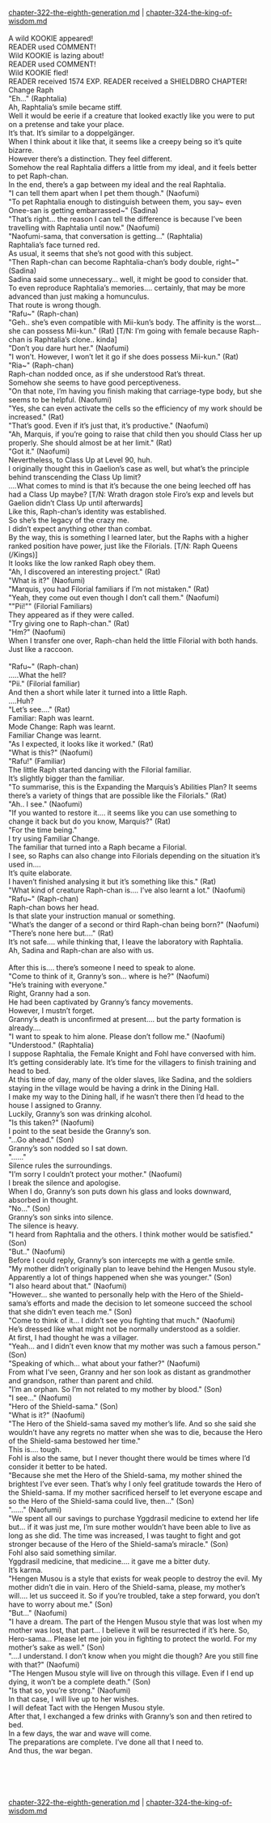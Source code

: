 [chapter-322-the-eighth-generation.md](./chapter-322-the-eighth-generation.md) | [chapter-324-the-king-of-wisdom.md](./chapter-324-the-king-of-wisdom.md) <br/>
<br/>
A wild KOOKIE appeared!<br/>
READER used COMMENT!<br/>
Wild KOOKIE is lazing about!<br/>
READER used COMMENT!<br/>
Wild KOOKIE fled!<br/>
READER received 1574 EXP. READER received a SHIELDBRO CHAPTER!<br/>
Change Raph<br/>
"Eh…" (Raphtalia)<br/>
Ah, Raphtalia’s smile became stiff.<br/>
Well it would be eerie if a creature that looked exactly like you were to put on a pretense and take your place.<br/>
It’s that. It’s similar to a doppelgänger.<br/>
When I think about it like that, it seems like a creepy being so it’s quite bizarre.<br/>
However there’s a distinction. They feel different.<br/>
Somehow the real Raphtalia differs a little from my ideal, and it feels better to pet Raph-chan.<br/>
In the end, there’s a gap between my ideal and the real Raphtalia.<br/>
"I can tell them apart when I pet them though." (Naofumi)<br/>
"To pet Raphtalia enough to distinguish between them, you say~ even Onee-san is getting embarrassed~" (Sadina)<br/>
"That’s right… the reason I can tell the difference is because I’ve been travelling with Raphtalia until now." (Naofumi)<br/>
"Naofumi-sama, that conversation is getting…" (Raphtalia)<br/>
Raphtalia’s face turned red.<br/>
As usual, it seems that she’s not good with this subject.<br/>
"Then Raph-chan can become Raphtalia-chan’s body double, right~" (Sadina)<br/>
Sadina said some unnecessary… well, it might be good to consider that.<br/>
To even reproduce Raphtalia’s memories…. certainly, that may be more advanced than just making a homunculus.<br/>
That route is wrong though.<br/>
"Rafu~" (Raph-chan)<br/>
"Geh.. she’s even compatible with Mii-kun’s body. The affinity is the worst… she can possess Mii-kun." (Rat) [T/N: I’m going with female because Raph-chan is Raphtalia’s clone.. kinda]<br/>
"Don’t you dare hurt her." (Naofumi)<br/>
"I won’t. However, I won’t let it go if she does possess Mii-kun." (Rat)<br/>
"Ria~" (Raph-chan)<br/>
Raph-chan nodded once, as if she understood Rat’s threat.<br/>
Somehow she seems to have good perceptiveness.<br/>
"On that note, I’m having you finish making that carriage-type body, but she seems to be helpful. (Naofumi)<br/>
"Yes, she can even activate the cells so the efficiency of my work should be increased." (Rat)<br/>
"That’s good. Even if it’s just that, it’s productive." (Naofumi)<br/>
"Ah, Marquis, if you’re going to raise that child then you should Class her up properly. She should almost be at her limit." (Rat)<br/>
"Got it." (Naofumi)<br/>
Nevertheless, to Class Up at Level 90, huh.<br/>
I originally thought this in Gaelion’s case as well, but what’s the principle behind transcending the Class Up limit?<br/>
….What comes to mind is that it’s because the one being leeched off has had a Class Up maybe? [T/N: Wrath dragon stole Firo’s exp and levels but Gaelion didn’t Class Up until afterwards]<br/>
Like this, Raph-chan’s identity was established.<br/>
So she’s the legacy of the crazy me.<br/>
I didn’t expect anything other than combat.<br/>
By the way, this is something I learned later, but the Raphs with a higher ranked position have power, just like the Filorials. [T/N: Raph Queens (/Kings)]<br/>
It looks like the low ranked Raph obey them.<br/>
"Ah, I discovered an interesting project." (Rat)<br/>
"What is it?" (Naofumi)<br/>
"Marquis, you had Filorial familiars if I’m not mistaken." (Rat)<br/>
"Yeah, they come out even though I don’t call them." (Naofumi)<br/>
""Pii!"" (Filorial Familiars)<br/>
They appeared as if they were called.<br/>
"Try giving one to Raph-chan." (Rat)<br/>
"Hm?" (Naofumi)<br/>
When I transfer one over, Raph-chan held the little Filorial with both hands.<br/>
Just like a raccoon.<br/>
<br/>
"Rafu~" (Raph-chan)<br/>
…..What the hell?<br/>
"Pii." (Filorial familiar)<br/>
And then a short while later it turned into a little Raph.<br/>
….Huh?<br/>
"Let’s see…." (Rat)<br/>
Familiar: Raph was learnt.<br/>
Mode Change: Raph was learnt.<br/>
Familiar Change was learnt.<br/>
"As I expected, it looks like it worked." (Rat)<br/>
"What is this?" (Naofumi)<br/>
"Rafu!" (Familiar)<br/>
The little Raph started dancing with the Filorial familiar.<br/>
It’s slightly bigger than the familiar.<br/>
"To summarise, this is the Expanding the Marquis’s Abilities Plan? It seems there’s a variety of things that are possible like the Filorials." (Rat)<br/>
"Ah.. I see." (Naofumi)<br/>
"If you wanted to restore it…. it seems like you can use something to change it back but do you know, Marquis?" (Rat)<br/>
"For the time being."<br/>
I try using Familiar Change.<br/>
The familiar that turned into a Raph became a Filorial.<br/>
I see, so Raphs can also change into Filorials depending on the situation it’s used in….<br/>
It’s quite elaborate.<br/>
I haven’t finished analysing it but it’s something like this." (Rat)<br/>
"What kind of creature Raph-chan is…. I’ve also learnt a lot." (Naofumi)<br/>
"Rafu~" (Raph-chan)<br/>
Raph-chan bows her head.<br/>
Is that slate your instruction manual or something.<br/>
"What’s the danger of a second or third Raph-chan being born?" (Naofumi)<br/>
"There’s none here but…." (Rat)<br/>
It’s not safe…. while thinking that, I leave the laboratory with Raphtalia.<br/>
Ah, Sadina and Raph-chan are also with us.<br/>
<br/>
After this is…. there’s someone I need to speak to alone.<br/>
"Come to think of it, Granny’s son… where is he?" (Naofumi)<br/>
"He’s training with everyone."<br/>
Right, Granny had a son.<br/>
He had been captivated by Granny’s fancy movements.<br/>
However, I mustn’t forget.<br/>
Granny’s death is unconfirmed at present…. but the party formation is already….<br/>
"I want to speak to him alone. Please don’t follow me." (Naofumi)<br/>
"Understood." (Raphtalia)<br/>
I suppose Raphtalia, the Female Knight and Fohl have conversed with him.<br/>
It’s getting considerably late. It’s time for the villagers to finish training and head to bed.<br/>
At this time of day, many of the older slaves, like Sadina, and the soldiers staying in the village would be having a drink in the Dining Hall.<br/>
I make my way to the Dining hall, if he wasn’t there then I’d head to the house I assigned to Granny.<br/>
Luckily, Granny’s son was drinking alcohol.<br/>
"Is this taken?" (Naofumi)<br/>
I point to the seat beside the Granny’s son.<br/>
"…Go ahead." (Son)<br/>
Granny’s son nodded so I sat down.<br/>
"……"<br/>
Silence rules the surroundings.<br/>
"I’m sorry I couldn’t protect your mother." (Naofumi)<br/>
I break the silence and apologise.<br/>
When I do, Granny’s son puts down his glass and looks downward, absorbed in thought.<br/>
"No…" (Son)<br/>
Granny’s son sinks into silence.<br/>
The silence is heavy.<br/>
"I heard from Raphtalia and the others. I think mother would be satisfied." (Son)<br/>
"But.." (Naofumi)<br/>
Before I could reply, Granny’s son intercepts me with a gentle smile.<br/>
"My mother didn’t originally plan to leave behind the Hengen Musou style. Apparently a lot of things happened when she was younger." (Son)<br/>
"I also heard about that." (Naofumi)<br/>
"However… she wanted to personally help with the Hero of the Shield-sama’s efforts and made the decision to let someone succeed the school that she didn’t even teach me." (Son)<br/>
"Come to think of it… I didn’t see you fighting that much." (Naofumi)<br/>
He’s dressed like what might not be normally understood as a soldier.<br/>
At first, I had thought he was a villager.<br/>
"Yeah… and I didn’t even know that my mother was such a famous person." (Son)<br/>
"Speaking of which… what about your father?" (Naofumi)<br/>
From what I’ve seen, Granny and her son look as distant as grandmother and grandson, rather than parent and child.<br/>
"I’m an orphan. So I’m not related to my mother by blood." (Son)<br/>
"I see…" (Naofumi)<br/>
"Hero of the Shield-sama." (Son)<br/>
"What is it?" (Naofumi)<br/>
"The Hero of the Shield-sama saved my mother’s life. And so she said she wouldn’t have any regrets no matter when she was to die, because the Hero of the Shield-sama bestowed her time."<br/>
This is…. tough.<br/>
Fohl is also the same, but I never thought there would be times where I’d consider it better to be hated.<br/>
"Because she met the Hero of the Shield-sama, my mother shined the brightest I’ve ever seen. That’s why I only feel gratitude towards the Hero of the Shield-sama. If my mother sacrificed herself to let everyone escape and so the Hero of the Shield-sama could live, then…" (Son)<br/>
"……" (Naofumi)<br/>
"We spent all our savings to purchase Yggdrasil medicine to extend her life but… if it was just me, I’m sure mother wouldn’t have been able to live as long as she did. The time was increased, I was taught to fight and got stronger because of the Hero of the Shield-sama’s miracle." (Son)<br/>
Fohl also said something similar.<br/>
Yggdrasil medicine, that medicine…. it gave me a bitter duty.<br/>
It’s karma.<br/>
"Hengen Musou is a style that exists for weak people to destroy the evil. My mother didn’t die in vain. Hero of the Shield-sama, please, my mother’s will…. let us succeed it. So if you’re troubled, take a step forward, you don’t have to worry about me." (Son)<br/>
"But…" (Naofumi)<br/>
"I have a dream. The part of the Hengen Musou style that was lost when my mother was lost, that part… I believe it will be resurrected if it’s here. So, Hero-sama… Please let me join you in fighting to protect the world. For my mother’s sake as well." (Son)<br/>
"….I understand. I don’t know when you might die though? Are you still fine with that?" (Naofumi)<br/>
"The Hengen Musou style will live on through this village. Even if I end up dying, it won’t be a complete death." (Son)<br/>
"Is that so, you’re strong." (Naofumi)<br/>
In that case, I will live up to her wishes.<br/>
I will defeat Tact with the Hengen Musou style.<br/>
After that, I exchanged a few drinks with Granny’s son and then retired to bed.<br/>
In a few days, the war and wave will come.<br/>
The preparations are complete. I’ve done all that I need to.<br/>
And thus, the war began.<br/>
<br/>
<br/>
<br/>
<br/> <br/>
[chapter-322-the-eighth-generation.md](./chapter-322-the-eighth-generation.md) | [chapter-324-the-king-of-wisdom.md](./chapter-324-the-king-of-wisdom.md) <br/>
